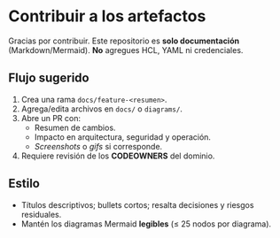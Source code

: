 # Contribuir a los artefactos

Gracias por contribuir. Este repositorio es **solo documentación** (Markdown/Mermaid). **No** agregues HCL, YAML ni credenciales.

## Flujo sugerido
1. Crea una rama `docs/feature-<resumen>`.
2. Agrega/edita archivos en `docs/` o `diagrams/`.
3. Abre un PR con:
   - Resumen de cambios.
   - Impacto en arquitectura, seguridad y operación.
   - *Screenshots* o *gifs* si corresponde.
4. Requiere revisión de los **CODEOWNERS** del dominio.

## Estilo
- Títulos descriptivos; bullets cortos; resalta decisiones y riesgos residuales.
- Mantén los diagramas Mermaid **legibles** (≤ 25 nodos por diagrama).
